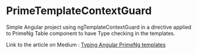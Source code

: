 # PrimeTemplateContextGuard

Simple Angular project using ngTemplateContextGuard in a directive applied to PrimeNg Table component to have Type checking in the templates.

Link to the article on Medium : [Typing Angular PrimeNg templates](https://medium.com/@coco-boudard/typing-angular-primeng-templates-7c2851f76c39)
